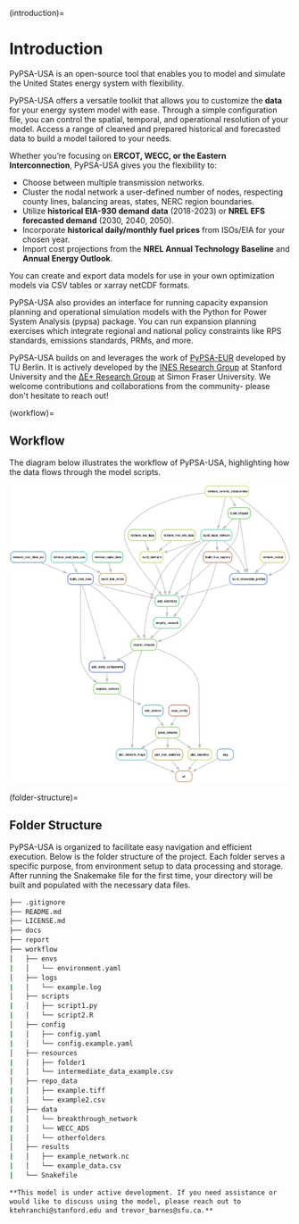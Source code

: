 (introduction)=
# Introduction

PyPSA-USA is an open-source tool that enables you to model and simulate the United States energy system with flexibility.

PyPSA-USA offers a versatile toolkit that allows you to customize the **data** for your energy system model with ease. Through a simple configuration file, you can control the spatial, temporal, and operational resolution of your model. Access a range of cleaned and prepared historical and forecasted data to build a model tailored to your needs. 

Whether you’re focusing on **ERCOT, WECC, or the Eastern Interconnection**, PyPSA-USA gives you the flexibility to:
- Choose between multiple transmission networks. 
- Cluster the nodal network a user-defined number of nodes, respecting county lines, balancing areas, states, NERC region boundaries.
- Utilize **historical EIA-930 demand data** (2018-2023) or **NREL EFS forecasted demand** (2030, 2040, 2050).
- Incorporate **historical daily/monthly fuel prices** from ISOs/EIA for your chosen year.
- Import cost projections from the **NREL Annual Technology Baseline** and **Annual Energy Outlook**.

You can create and export data models for use in your own optimization models via CSV tables or xarray netCDF formats.

PyPSA-USA also provides an interface for running capacity expansion planning and operational simulation models with the Python for Power System Analysis (pypsa) package. You can run expansion planning exercises which integrate regional and national policy constraints like RPS standards, emissions standards, PRMs, and more.

PyPSA-USA builds on and leverages the work of [PyPSA-EUR](https://pypsa-eur.readthedocs.io/en/latest/index.html) developed by TU Berlin. It is actively developed by the [INES Research Group](https://ines.stanford.edu) at Stanford University and the [ΔE+ Research Group](https://www.sfu.ca/see/research/delta-e.html) at Simon Fraser University. We welcome contributions and collaborations from the community- please don't hesitate to reach out!

(workflow)=
## Workflow

The diagram below illustrates the workflow of PyPSA-USA, highlighting how the data flows through the model scripts.

![pypsa-usa workflow](https://github.com/PyPSA/pypsa-usa/blob/master/workflow/repo_data/dag.jpg?raw=true)

(folder-structure)=
## Folder Structure

PyPSA-USA is organized to facilitate easy navigation and efficient execution. Below is the folder structure of the project. Each folder serves a specific purpose, from environment setup to data processing and storage. After running the Snakemake file for the first time, your directory will be built and populated with the necessary data files.

```bash
├── .gitignore
├── README.md
├── LICENSE.md
├── docs
├── report
├── workflow
│   ├── envs
|   │   └── environment.yaml
│   ├── logs
|   │   └── example.log
│   ├── scripts
|   │   ├── script1.py
|   │   └── script2.R
│   ├── config
|   │   ├── config.yaml
|   │   └── config.example.yaml
│   ├── resources
|   │   ├── folder1
|   │   └── intermediate_data_example.csv
│   ├── repo_data
|   │   ├── example.tiff
|   │   └── example2.csv
│   ├── data
|   │   └── breakthrough_network
|   │   └── WECC_ADS
|   │   └── otherfolders
│   ├── results
|   │   ├── example_network.nc
|   │   └── example_data.csv
|   └── Snakefile
```


```{warning}
**This model is under active development. If you need assistance or would like to discuss using the model, please reach out to ktehranchi@stanford.edu and trevor_barnes@sfu.ca.**
```
